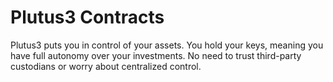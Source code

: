 # Plutus3 Contracts

Plutus3 puts you in control of your assets. You hold your keys, meaning you have full autonomy over your investments. No need to trust third-party custodians or worry about centralized control.
